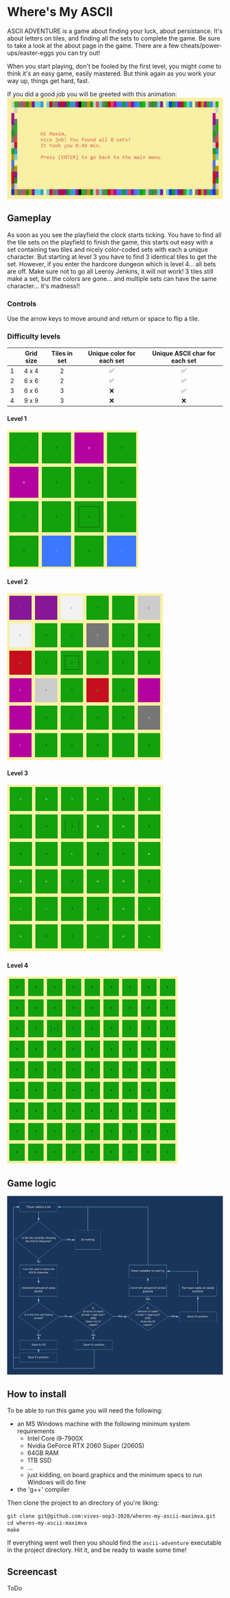 # Where's My ASCII

ASCII ADVENTURE is a game about finding your luck, about persistance. It's about letters on tiles, and finding all the sets to complete the game. Be sure to take a look at the about page in the game. There are a few cheats/power-ups/easter-eggs you can try out!

When you start playing, don't be fooled by the first level, you might come to think it's an easy game, easily mastered. But think again as you work your way up, things get hard, fast.

If you did a good job you will be greeted with this animation:
![all tiles found](./img/endgame-screen.gif)

## Gameplay

As soon as you see the playfield the clock starts ticking.
You have to find all the tile sets on the playfield to finish the game, this starts out easy with a set containing two tiles and nicely color-coded sets with each a unique character.
But starting at level 3 you have to find 3 identical tiles to get the set.
However, if you enter the hardcore dungeon which is level 4... all bets are off. Make sure not to go all Leeroy Jenkins, it will not work!
3 tiles still make a set, but the colors are gone... and multiple sets can have the same character... it's madness!!

### Controls

Use the arrow keys to move around and return or space to flip a tile.

### Difficulty levels

|  | Grid size | Tiles in set | Unique color for each set | Unique ASCII char for each set |
|:-:|:-:|:-:|:-:|:-:|
| 1 | 4 x 4 | 2 | ✅ | ✅ |
| 2 | 6 x 6 | 2 | ✅ | ✅ |
| 3 | 6 x 6 | 3 | ❌ | ✅ |
| 4 | 9 x 9 | 3 | ❌ | ❌ |

#### Level 1

![Level 1 playfield](./img/level1.png)

#### Level 2

![Level 2 playfieldd](./img/level2.png)

#### Level 3

![Level 3 playfield](./img/level3.png)

#### Level 4

![Level 4 playfield](./img/level4.png)

## Game logic

![game-logic-flowchart](./img/game-logic-flowchart.png)

## How to install

To be able to run this game you will need the following:

- an MS Windows machine with the following minimum system requirements
  - Intel Core i9-7900X
  - Nvidia GeForce RTX 2060 Super (2060S)
  - 64GB RAM
  - 1TB SSD
  - ...
  - just kidding, on board graphics and the minimum specs to run Windows will do fine
- the 'g++' compiler

Then clone the project to an directory of you're liking:

```shell
git clone git@github.com:vives-oop3-2020/wheres-my-ascii-maximva.git
cd wheres-my-ascii-maximva
make
```

If everything went well then you should find the `ascii-adventure` executable in the project directory.
Hit it, and be ready to waste some time!

## Screencast

ToDo
